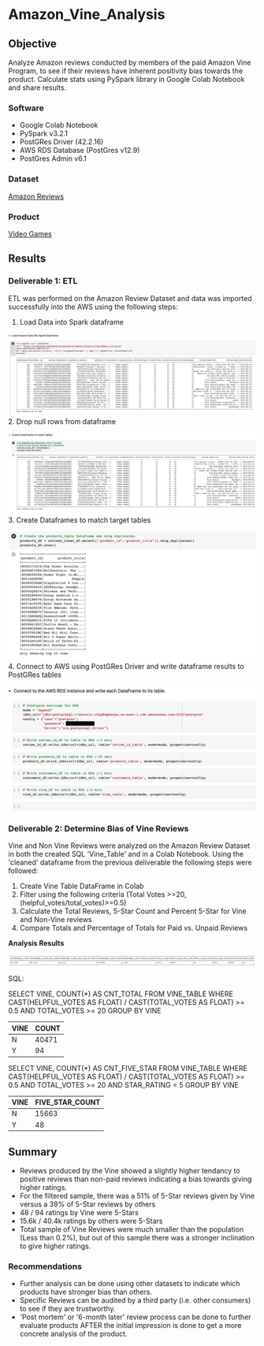 # Amazon_Vine_Analysis

## Objective

Analyze Amazon reviews conducted by members of the paid Amazon Vine Program, to see if their reviews have inherent positivity bias towards the product. Calculate stats using PySpark library in Google Colab Notebook and share results.

### Software
- Google Colab Notebook
- PySpark v3.2.1
- PostGRes Driver (42.2.16)
- AWS RDS Database (PostGres v12.9)
- PostGres Admin v6.1

### Dataset
[Amazon Reviews](https://s3.amazonaws.com/amazon-reviews-pds/tsv/index.txt)

### Product
[Video Games](https://s3.amazonaws.com/amazon-reviews-pds/tsv/amazon_reviews_us_Video_Games_v1_00.tsv.gz)

## Results

### Deliverable 1: ETL
ETL was performed on the Amazon Review Dataset and data was imported successfully into the AWS using the following steps:

1. Load Data into Spark dataframe

![Load Data](https://github.com/srfassihi/Amazon_Vine_Analysis/blob/bd9ccbe27f5ce97967b8e2aa37f2d332b5160f71/resources/Screen%20Shot%202022-02-20%20at%205.31.31%20PM.png)
2. Drop null rows from dataframe

![Drop Nulls](https://github.com/srfassihi/Amazon_Vine_Analysis/blob/bd9ccbe27f5ce97967b8e2aa37f2d332b5160f71/resources/Screen%20Shot%202022-02-20%20at%205.31.47%20PM.png)
3. Create Dataframes to match target tables

![Create DataFrames-Products](https://github.com/srfassihi/Amazon_Vine_Analysis/blob/bd9ccbe27f5ce97967b8e2aa37f2d332b5160f71/resources/Screen%20Shot%202022-02-20%20at%205.32.09%20PM.png)
4. Connect to AWS using PostGRes Driver and write dataframe results to PostGRes tables

![Connect and Write Results](https://github.com/srfassihi/Amazon_Vine_Analysis/blob/bd9ccbe27f5ce97967b8e2aa37f2d332b5160f71/resources/Screen%20Shot%202022-02-20%20at%205.32.39%20PM.png)

### Deliverable 2: Determine Bias of Vine Reviews
Vine and Non Vine Reviews were analyzed on the Amazon Review Dataset in both the created SQL 'Vine_Table' and in a Colab Notebook. Using the 'cleaned' dataframe from the previous deliverable the following steps were followed:

1. Create Vine Table DataFrame in Colab
2. Filter using the following criteria (Total Votes >=20, (helpful_votes/total_votes)>=0.5)
3. Calculate the Total Reviews, 5-Star Count and Percent 5-Star for Vine and Non-Vine reviews
4. Compare Totals and Percentage of Totals for Paid vs. Unpaid Reviews

**Analysis Results**

![Analysis DataFrame](https://github.com/srfassihi/Amazon_Vine_Analysis/blob/bd9ccbe27f5ce97967b8e2aa37f2d332b5160f71/resources/Screen%20Shot%202022-02-20%20at%205.41.55%20PM.png)

SQL:

SELECT VINE,
			COUNT(*) AS CNT_TOTAL
		FROM VINE_TABLE
		WHERE CAST(HELPFUL_VOTES AS FLOAT) / CAST(TOTAL_VOTES AS FLOAT) >= 0.5
			AND TOTAL_VOTES >= 20
		GROUP BY VINE

| VINE | COUNT |
|:---|:---|
| N | 40471|
| Y | 94 | 

SELECT VINE,
			COUNT(*) AS CNT_FIVE_STAR
		FROM VINE_TABLE
		WHERE CAST(HELPFUL_VOTES AS FLOAT) / CAST(TOTAL_VOTES AS FLOAT) >= 0.5
			AND TOTAL_VOTES >= 20
			AND STAR_RATING = 5
		GROUP BY VINE

| VINE | FIVE_STAR_COUNT |
|:---|:---|
| N | 15663|
| Y | 48 | 

## Summary

- Reviews produced by the Vine showed a slightly higher tendancy to positive reviews than non-paid reviews indicating a bias towards giving higher ratings.
 - For the filtered sample, there was a 51% of 5-Star reviews given by Vine versus a 39% of 5-Star reviews by others
  - 48 / 94 ratings by Vine were 5-Stars
  - 15.6k / 40.4k ratings by others were 5-Stars
- Total sample of Vine Reviews were much smaller than the population (Less than 0.2%), but out of this sample there was a stronger inclination to give higher ratings. 

### Recommendations
- Further analysis can be done using other datasets to indicate which products have stronger bias than others. 
- Specific Reviews can be audited by a third party (i.e. other consumers) to see if they are trustworthy.
- 'Post mortem' or '6-month later' review process can be done to further evaluate products AFTER the initial impression is done to get a more concrete analysis of the product.
